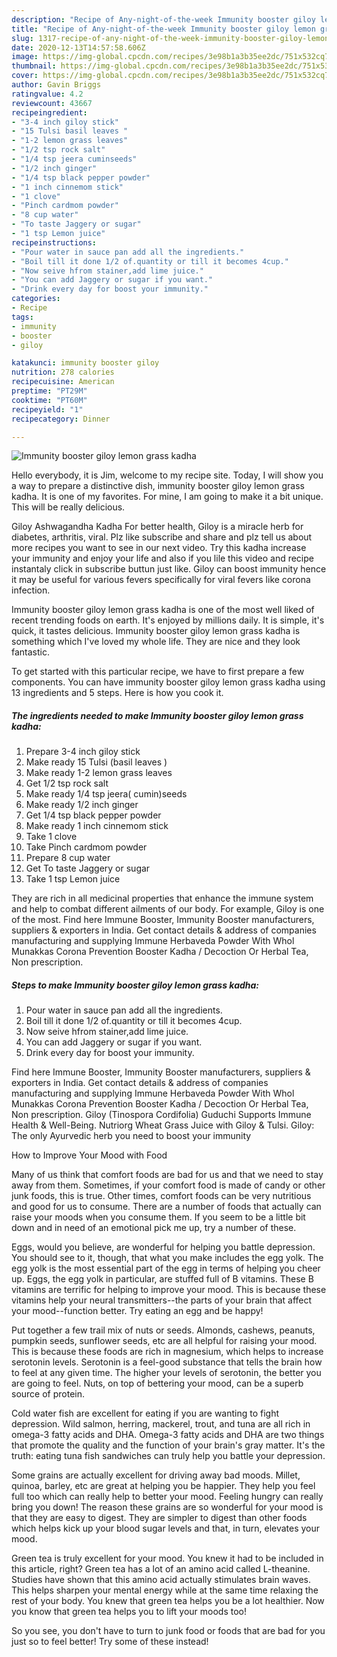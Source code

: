 ```yaml
---
description: "Recipe of Any-night-of-the-week Immunity booster giloy lemon grass kadha"
title: "Recipe of Any-night-of-the-week Immunity booster giloy lemon grass kadha"
slug: 1317-recipe-of-any-night-of-the-week-immunity-booster-giloy-lemon-grass-kadha
date: 2020-12-13T14:57:58.606Z
image: https://img-global.cpcdn.com/recipes/3e98b1a3b35ee2dc/751x532cq70/immunity-booster-giloy-lemon-grass-kadha-recipe-main-photo.jpg
thumbnail: https://img-global.cpcdn.com/recipes/3e98b1a3b35ee2dc/751x532cq70/immunity-booster-giloy-lemon-grass-kadha-recipe-main-photo.jpg
cover: https://img-global.cpcdn.com/recipes/3e98b1a3b35ee2dc/751x532cq70/immunity-booster-giloy-lemon-grass-kadha-recipe-main-photo.jpg
author: Gavin Briggs
ratingvalue: 4.2
reviewcount: 43667
recipeingredient:
- "3-4 inch giloy stick"
- "15 Tulsi basil leaves "
- "1-2 lemon grass leaves"
- "1/2 tsp rock salt"
- "1/4 tsp jeera cuminseeds"
- "1/2 inch ginger"
- "1/4 tsp black pepper powder"
- "1 inch cinnemom stick"
- "1 clove"
- "Pinch cardmom powder"
- "8 cup water"
- "To taste Jaggery or sugar"
- "1 tsp Lemon juice"
recipeinstructions:
- "Pour water in sauce pan add all the ingredients."
- "Boil till it done 1/2 of.quantity or till it becomes 4cup."
- "Now seive hfrom stainer,add lime juice."
- "You can add Jaggery or sugar if you want."
- "Drink every day for boost your immunity."
categories:
- Recipe
tags:
- immunity
- booster
- giloy

katakunci: immunity booster giloy 
nutrition: 278 calories
recipecuisine: American
preptime: "PT29M"
cooktime: "PT60M"
recipeyield: "1"
recipecategory: Dinner

---
```



![Immunity booster giloy lemon grass kadha](https://img-global.cpcdn.com/recipes/3e98b1a3b35ee2dc/751x532cq70/immunity-booster-giloy-lemon-grass-kadha-recipe-main-photo.jpg)

Hello everybody, it is Jim, welcome to my recipe site. Today, I will show you a way to prepare a distinctive dish, immunity booster giloy lemon grass kadha. It is one of my favorites. For mine, I am going to make it a bit unique. This will be really delicious.

Giloy Ashwagandha Kadha For better health, Giloy is a miracle herb for diabetes, arthritis, viral. Plz like subscribe and share and plz tell us about more recipes you want to see in our next video. Try this kadha increase your immunity and enjoy your life and also if you lile this video and recipe instantaly click in subscribe buttun just like. Giloy can boost immunity hence it may be useful for various fevers specifically for viral fevers like corona infection.

Immunity booster giloy lemon grass kadha is one of the most well liked of recent trending foods on earth. It's enjoyed by millions daily. It is simple, it's quick, it tastes delicious. Immunity booster giloy lemon grass kadha is something which I've loved my whole life. They are nice and they look fantastic.


To get started with this particular recipe, we have to first prepare a few components. You can have immunity booster giloy lemon grass kadha using 13 ingredients and 5 steps. Here is how you cook it.

<!--inarticleads1-->

##### The ingredients needed to make Immunity booster giloy lemon grass kadha:

1. Prepare 3-4 inch giloy stick
1. Make ready 15 Tulsi (basil leaves )
1. Make ready 1-2 lemon grass leaves
1. Get 1/2 tsp rock salt
1. Make ready 1/4 tsp jeera( cumin)seeds
1. Make ready 1/2 inch ginger
1. Get 1/4 tsp black pepper powder
1. Make ready 1 inch cinnemom stick
1. Take 1 clove
1. Take Pinch cardmom powder
1. Prepare 8 cup water
1. Get To taste Jaggery or sugar
1. Take 1 tsp Lemon juice


They are rich in all medicinal properties that enhance the immune system and help to combat different ailments of our body. For example, Giloy is one of the most. Find here Immune Booster, Immunity Booster manufacturers, suppliers &amp; exporters in India. Get contact details &amp; address of companies manufacturing and supplying Immune Herbaveda Powder With Whol Munakkas Corona Prevention Booster Kadha / Decoction Or Herbal Tea, Non prescription. 

<!--inarticleads2-->

##### Steps to make Immunity booster giloy lemon grass kadha:

1. Pour water in sauce pan add all the ingredients.
1. Boil till it done 1/2 of.quantity or till it becomes 4cup.
1. Now seive hfrom stainer,add lime juice.
1. You can add Jaggery or sugar if you want.
1. Drink every day for boost your immunity.


Find here Immune Booster, Immunity Booster manufacturers, suppliers &amp; exporters in India. Get contact details &amp; address of companies manufacturing and supplying Immune Herbaveda Powder With Whol Munakkas Corona Prevention Booster Kadha / Decoction Or Herbal Tea, Non prescription. Giloy (Tinospora Cordifolia) Guduchi Supports Immune Health &amp; Well-Being. Nutriorg Wheat Grass Juice with Giloy &amp; Tulsi. Giloy: The only Ayurvedic herb you need to boost your immunity 

How to Improve Your Mood with Food


Many of us think that comfort foods are bad for us and that we need to stay away from them. Sometimes, if your comfort food is made of candy or other junk foods, this is true. Other times, comfort foods can be very nutritious and good for us to consume. There are a number of foods that actually can raise your moods when you consume them. If you seem to be a little bit down and in need of an emotional pick me up, try a number of these.

Eggs, would you believe, are wonderful for helping you battle depression. You should see to it, though, that what you make includes the egg yolk. The egg yolk is the most essential part of the egg in terms of helping you cheer up. Eggs, the egg yolk in particular, are stuffed full of B vitamins. These B vitamins are terrific for helping to improve your mood. This is because these vitamins help your neural transmitters--the parts of your brain that affect your mood--function better. Try eating an egg and be happy!

Put together a few trail mix of nuts or seeds. Almonds, cashews, peanuts, pumpkin seeds, sunflower seeds, etc are all helpful for raising your mood. This is because these foods are rich in magnesium, which helps to increase serotonin levels. Serotonin is a feel-good substance that tells the brain how to feel at any given time. The higher your levels of serotonin, the better you are going to feel. Nuts, on top of bettering your mood, can be a superb source of protein.

Cold water fish are excellent for eating if you are wanting to fight depression. Wild salmon, herring, mackerel, trout, and tuna are all rich in omega-3 fatty acids and DHA. Omega-3 fatty acids and DHA are two things that promote the quality and the function of your brain's gray matter. It's the truth: eating tuna fish sandwiches can truly help you battle your depression. 

Some grains are actually excellent for driving away bad moods. Millet, quinoa, barley, etc are great at helping you be happier. They help you feel full too which can really help to better your mood. Feeling hungry can really bring you down! The reason these grains are so wonderful for your mood is that they are easy to digest. They are simpler to digest than other foods which helps kick up your blood sugar levels and that, in turn, elevates your mood.

Green tea is truly excellent for your mood. You knew it had to be included in this article, right? Green tea has a lot of an amino acid called L-theanine. Studies have shown that this amino acid actually stimulates brain waves. This helps sharpen your mental energy while at the same time relaxing the rest of your body. You knew that green tea helps you be a lot healthier. Now you know that green tea helps you to lift your moods too!

So you see, you don't have to turn to junk food or foods that are bad for you just so to feel better! Try some of these instead!

